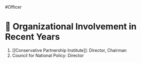 #Officer 
# 💼 Organizational Involvement in Recent Years

1. [[Conservative Partnership Institute]]: Director, Chairman
2. Council for National Policy: Director